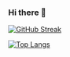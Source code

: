 ### Hi there 👋

[![GitHub Streak](http://github-readme-streak-stats.herokuapp.com?user=JoaoHenz&theme=dark&background=000000)](https://git.io/streak-stats)

[![Top Langs](https://github-readme-stats.vercel.app/api/top-langs/?username=JoaoHenz)](https://github.com/anuraghazra/github-readme-stats)


<!--
**JoaoHenz/JoaoHenz** is a ✨ _special_ ✨ repository because its `README.md` (this file) appears on your GitHub profile.

Here are some ideas to get you started:

- 🔭 I’m currently working on ...
- 🌱 I’m currently learning ...
- 👯 I’m looking to collaborate on ...
- 🤔 I’m looking for help with ...
- 💬 Ask me about ...
- 📫 How to reach me: ...
- 😄 Pronouns: ...
- ⚡ Fun fact: ...
-->
